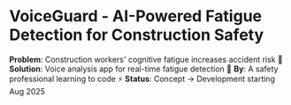 # VoiceGuard - AI-Powered Fatigue Detection for Construction Safety

**Problem**: Construction workers' cognitive fatigue increases accident risk
🎯 **Solution**: Voice analysis app for real-time fatigue detection
👷 **By**: A safety professional learning to code
⚡ **Status**: Concept → Development starting Aug 2025
